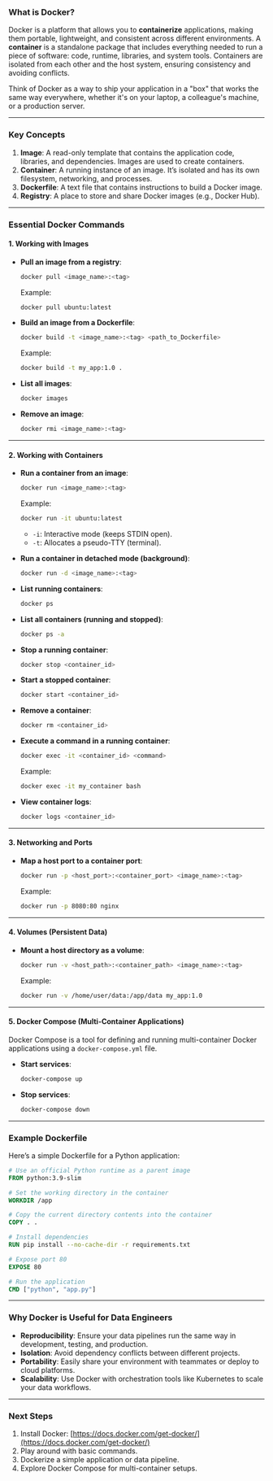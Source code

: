 ### What is Docker?

Docker is a platform that allows you to **containerize** applications, making them portable, lightweight, and consistent across different environments. A **container** is a standalone package that includes everything needed to run a piece of software: code, runtime, libraries, and system tools. Containers are isolated from each other and the host system, ensuring consistency and avoiding conflicts.

Think of Docker as a way to ship your application in a "box" that works the same way everywhere, whether it's on your laptop, a colleague's machine, or a production server.

---

### Key Concepts

1. **Image**: A read-only template that contains the application code, libraries, and dependencies. Images are used to create containers.
2. **Container**: A running instance of an image. It’s isolated and has its own filesystem, networking, and processes.
3. **Dockerfile**: A text file that contains instructions to build a Docker image.
4. **Registry**: A place to store and share Docker images (e.g., Docker Hub).

---

### Essential Docker Commands

#### 1. **Working with Images**
- **Pull an image from a registry**:
  ```bash
  docker pull <image_name>:<tag>
  ```
  Example:
  ```bash
  docker pull ubuntu:latest
  ```

- **Build an image from a Dockerfile**:
  ```bash
  docker build -t <image_name>:<tag> <path_to_Dockerfile>
  ```
  Example:
  ```bash
  docker build -t my_app:1.0 .
  ```

- **List all images**:
  ```bash
  docker images
  ```

- **Remove an image**:
  ```bash
  docker rmi <image_name>:<tag>
  ```

---

#### 2. **Working with Containers**
- **Run a container from an image**:
  ```bash
  docker run <image_name>:<tag>
  ```
  Example:
  ```bash
  docker run -it ubuntu:latest
  ```
  - `-i`: Interactive mode (keeps STDIN open).
  - `-t`: Allocates a pseudo-TTY (terminal).

- **Run a container in detached mode (background)**:
  ```bash
  docker run -d <image_name>:<tag>
  ```

- **List running containers**:
  ```bash
  docker ps
  ```

- **List all containers (running and stopped)**:
  ```bash
  docker ps -a
  ```

- **Stop a running container**:
  ```bash
  docker stop <container_id>
  ```

- **Start a stopped container**:
  ```bash
  docker start <container_id>
  ```

- **Remove a container**:
  ```bash
  docker rm <container_id>
  ```

- **Execute a command in a running container**:
  ```bash
  docker exec -it <container_id> <command>
  ```
  Example:
  ```bash
  docker exec -it my_container bash
  ```

- **View container logs**:
  ```bash
  docker logs <container_id>
  ```

---

#### 3. **Networking and Ports**
- **Map a host port to a container port**:
  ```bash
  docker run -p <host_port>:<container_port> <image_name>:<tag>
  ```
  Example:
  ```bash
  docker run -p 8080:80 nginx
  ```

---

#### 4. **Volumes (Persistent Data)**
- **Mount a host directory as a volume**:
  ```bash
  docker run -v <host_path>:<container_path> <image_name>:<tag>
  ```
  Example:
  ```bash
  docker run -v /home/user/data:/app/data my_app:1.0
  ```

---

#### 5. **Docker Compose (Multi-Container Applications)**
Docker Compose is a tool for defining and running multi-container Docker applications using a `docker-compose.yml` file.

- **Start services**:
  ```bash
  docker-compose up
  ```

- **Stop services**:
  ```bash
  docker-compose down
  ```

---

### Example Dockerfile
Here’s a simple Dockerfile for a Python application:
```Dockerfile
# Use an official Python runtime as a parent image
FROM python:3.9-slim

# Set the working directory in the container
WORKDIR /app

# Copy the current directory contents into the container
COPY . .

# Install dependencies
RUN pip install --no-cache-dir -r requirements.txt

# Expose port 80
EXPOSE 80

# Run the application
CMD ["python", "app.py"]
```

---

### Why Docker is Useful for Data Engineers
- **Reproducibility**: Ensure your data pipelines run the same way in development, testing, and production.
- **Isolation**: Avoid dependency conflicts between different projects.
- **Portability**: Easily share your environment with teammates or deploy to cloud platforms.
- **Scalability**: Use Docker with orchestration tools like Kubernetes to scale your data workflows.

---

### Next Steps
1. Install Docker: [https://docs.docker.com/get-docker/](https://docs.docker.com/get-docker/)
2. Play around with basic commands.
3. Dockerize a simple application or data pipeline.
4. Explore Docker Compose for multi-container setups.
